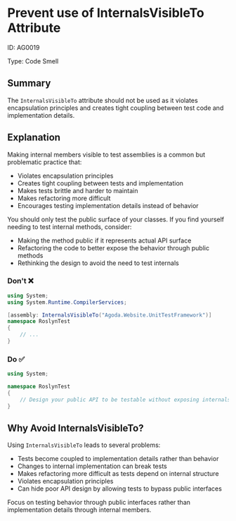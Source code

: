 ﻿# Prevent use of InternalsVisibleTo Attribute

ID: AG0019

Type: Code Smell

## Summary

The `InternalsVisibleTo` attribute should not be used as it violates encapsulation principles and creates tight coupling between test code and implementation details.

## Explanation

Making internal members visible to test assemblies is a common but problematic practice that:

- Violates encapsulation principles
- Creates tight coupling between tests and implementation
- Makes tests brittle and harder to maintain
- Makes refactoring more difficult
- Encourages testing implementation details instead of behavior

You should only test the public surface of your classes. If you find yourself needing to test internal methods, consider:

- Making the method public if it represents actual API surface
- Refactoring the code to better expose the behavior through public methods
- Rethinking the design to avoid the need to test internals

### Don't ❌

```csharp
using System;
using System.Runtime.CompilerServices;

[assembly: InternalsVisibleTo("Agoda.Website.UnitTestFramework")]
namespace RoslynTest
{
    // ...
}
```

### Do ✅

```csharp
using System;

namespace RoslynTest
{
    // Design your public API to be testable without exposing internals
}
```

## Why Avoid InternalsVisibleTo?

Using `InternalsVisibleTo` leads to several problems:

- Tests become coupled to implementation details rather than behavior
- Changes to internal implementation can break tests
- Makes refactoring more difficult as tests depend on internal structure
- Violates encapsulation principles
- Can hide poor API design by allowing tests to bypass public interfaces

Focus on testing behavior through public interfaces rather than implementation details through internal members.